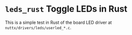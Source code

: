 `leds_rust` Toggle LEDs in Rust
===============================

This is a simple test in Rust of the board LED driver at
`nuttx/drivers/leds/userled_*.c`.
